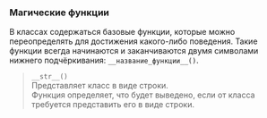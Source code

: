 ### Магические функции
В классах содержаться базовые функции, которые можно переопределять для достижения какого-либо поведения.
Такие функции всегда начинаются и заканчиваются двумя символами нижнего подчёркивания: <code>&#95;&#95;название_функции&#95;&#95;()</code>.
> <code>&#95;&#95;str&#95;&#95;()</code>\
> Представляет класс в виде строки.\
> Функция определяет, что будет выведено, если от класса требуется представить его в виде строки.

